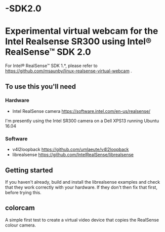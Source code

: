 # -SDK2.0
# Experimental virtual webcam for the Intel Realsense SR300 using Intel® RealSense™ SDK 2.0


For Intel® RealSense™ SDK 1.\*, please refer to https://github.com/msaunby/linux-realsense-virtual-webcam .

## To use this you'll need

### Hardware
* Intel RealSense camera https://software.intel.com/en-us/realsense/

I'm presently using the Intel SR300 camera on a Dell XPS13 running Ubuntu 16.04

### Software
 * v4l2loopback https://github.com/umlaeute/v4l2loopback
 * librealsense https://github.com/IntelRealSense/librealsense

## Getting started

If you haven't already, build and install the librealsense examples and check
that they work correctly with your hardware.   If they don't then fix that
first, before trying this.

## colorcam

A simple first test to create a virtual video device that copies the
RealSense colour camera.
